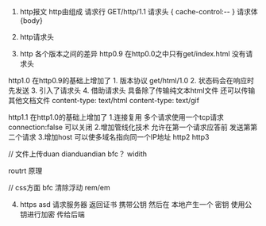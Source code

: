 1. http报文
    http由组成
    请求行 GET/http/1.1
    请求头 {
            cache-control:--
          }
    请求体 {body}

2. http请求头

3. http 各个版本之间的差异
http0.9 
    在http0.0之中只有get/index.html 没有请求头

http1.0
    在http0.9的基础上增加了
        1. 版本协议 get/html/1.0
        2. 状态码会在响应时先发送
        3. 引入了请求头
        4. 借助请求头 具备除了传输纯文本html文件 还可以传输其他文档文件
            content-type: text/html
            content-type: text/gif
        

http1.1
    在http1.0的基础上增加了
        1.连接复用 多个请求使用一个tcp请求
            connection:false 可以关闭
        2.增加管线化技术 允许在第一个请求应答前  发送第第二个请求
        3.增加host 可以使多域名指向同一个IP地址
http2
http3

//
    文件上传duan dianduandian
    bfc？
    widith

routrt 原理

// css方面
    bfc 
    清除浮动
    rem/em 
    

4. https asd
    请求服务器 返回证书 携带公钥
    然后在 本地产生一个 密钥 使用公钥进行加密  传给后端

    